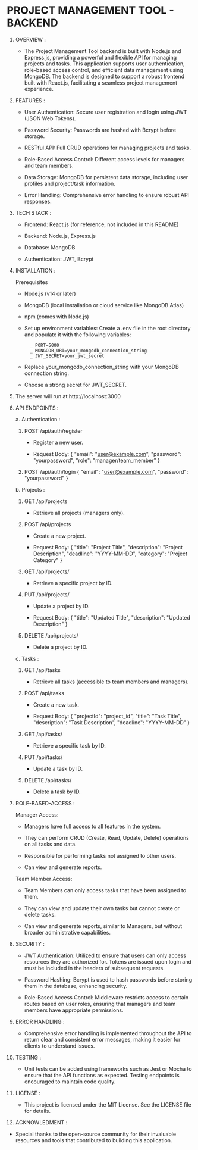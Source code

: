 # PROJECT MANAGEMENT TOOL - BACKEND


 1. OVERVIEW :

     - The Project Management Tool backend is built with Node.js and Express.js, providing a powerful and flexible API for managing projects and tasks. This application supports user authentication, role-based access control, and efficient data management using MongoDB. The backend is designed to support a robust frontend built with React.js, facilitating a seamless project management experience.

 2. FEATURES :

    -  User Authentication: Secure user registration and login using JWT (JSON Web Tokens).      

    -  Password Security: Passwords are hashed with Bcrypt before storage.     

    -  RESTful API: Full CRUD operations for managing projects and tasks.      
 
    -  Role-Based Access Control: Different access levels for managers and team members.      

    -  Data Storage: MongoDB for persistent data storage, including user profiles and project/task information.     

    -  Error Handling: Comprehensive error handling to ensure robust API responses.     

3. TECH STACK :

    - Frontend: React.js (for reference, not included in this README)

    - Backend: Node.js, Express.js
 
    - Database: MongoDB

    - Authentication: JWT, Bcrypt

4. INSTALLATION :

   Prerequisites
 
    - Node.js (v14 or later)
     
    - MongoDB (local installation or cloud service like MongoDB Atlas)
    
    - npm (comes with Node.js)
    
    - Set up environment variables: Create a .env file in the root directory and populate it with the following variables:

            _ PORT=5000
            _ MONGODB_URI=your_mongodb_connection_string
            _ JWT_SECRET=your_jwt_secret
  
    - Replace your_mongodb_connection_string with your MongoDB connection string.
  
    - Choose a strong secret for JWT_SECRET.

5.  The server will run at http://localhost:3000

6.  API ENDPOINTS  :
 
    a. Authentication :

      1) POST /api/auth/register

            - Register a new user.

            - Request Body:
              { 
                 "email": "user@example.com", 
                 "password": "yourpassword", 
                 "role": "manager/team_member" 
              }
      
      3) POST /api/auth/login
             { 
                 "email": "user@example.com", 
                 "password": "yourpassword" 
             }
         
    b. Projects :
   
      1) GET /api/projects

           - Retrieve all projects (managers only).
     
      2) POST /api/projects

          - Create a new project.

          - Request Body:
            { 
                  "title": "Project Title", 
                  "description": "Project Description", 
                  "deadline": "YYYY-MM-DD", 
                  "category": "Project Category" 
            }
      
      3) GET /api/projects/

          - Retrieve a specific project by ID.

      5) PUT /api/projects/

           - Update a project by ID.

           - Request Body:
            { 
                 "title": "Updated Title", 
                 "description": "Updated Description" 
            }
      
      6) DELETE /api/projects/

           - Delete a project by ID.
   
    c. Tasks :

      1) GET /api/tasks

           - Retrieve all tasks (accessible to team members and managers).

      2) POST /api/tasks

           - Create a new task.

           - Request Body:
            { 
                "projectId": "project_id", 
                "title": "Task Title", 
                "description": "Task Description", 
                "deadline": "YYYY-MM-DD" 
            }

      3) GET /api/tasks/

           - Retrieve a specific task by ID.

     7) PUT /api/tasks/

           - Update a task by ID.

     9) DELETE /api/tasks/

           - Delete a task by ID.

7.  ROLE-BASED-ACCESS :

    Manager Access:
   
      -   Managers have full access to all features in the system.
   
      -   They can perform CRUD (Create, Read, Update, Delete) operations on all tasks and data.
   
      -   Responsible for performing tasks not assigned to other users.
   
      -   Can view and generate reports.

    Team Member Access:

      -   Team Members can only access tasks that have been assigned to them.
  
      -   They can view and update their own tasks but cannot create or delete tasks.
  
      -   Can view and generate reports, similar to Managers, but without broader administrative capabilities.

8. SECURITY :

      -   JWT Authentication: Utilized to ensure that users can only access resources they are authorized for. Tokens are issued upon login and must be included in the headers of subsequent requests.

      -   Password Hashing: Bcrypt is used to hash passwords before storing them in the database, enhancing security.

      -   Role-Based Access Control: Middleware restricts access to certain routes based on user roles, ensuring that managers and team members have appropriate permissions.

10.  ERROR HANDLING :
 
      -   Comprehensive error handling is implemented throughout the API to return clear and consistent error messages, making it easier for clients to understand issues.

10. TESTING :

      -   Unit tests can be added using frameworks such as Jest or Mocha to ensure that the API functions as expected. Testing endpoints is encouraged to maintain code quality.

11. LICENSE :
 
      -   This project is licensed under the MIT License. See the LICENSE file for details.

12. ACKNOWLEDMENT :
 
   -   Special thanks to the open-source community for their invaluable resources and tools that contributed to building this application.

